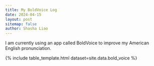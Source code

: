 ```yaml
---
title: My BoldVoice Log
date: 2024-04-15
layout: post
sitemap: false
author: Shasha Liao
---
```


I am currently using an app called BoldVoice to improve my American English pronunciation.

{% include table_template.html dataset=site.data.bold_voice %}
